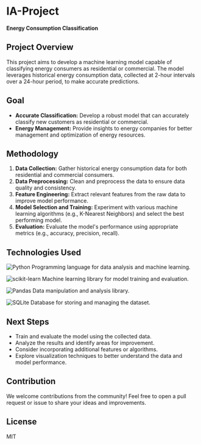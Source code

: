 # IA-Project

**Energy Consumption Classification**

## Project Overview

This project aims to develop a machine learning model capable of classifying energy consumers as residential or commercial. The model leverages historical energy consumption data, collected at 2-hour intervals over a 24-hour period, to make accurate predictions.

## Goal

* **Accurate Classification:** Develop a robust model that can accurately classify new customers as residential or commercial.
* **Energy Management:** Provide insights to energy companies for better management and optimization of energy resources.

## Methodology

1. **Data Collection:** Gather historical energy consumption data for both residential and commercial consumers.
2. **Data Preprocessing:** Clean and preprocess the data to ensure data quality and consistency.
3. **Feature Engineering:** Extract relevant features from the raw data to improve model performance.
4. **Model Selection and Training:** Experiment with various machine learning algorithms (e.g., K-Nearest Neighbors) and select the best performing model.
5. **Evaluation:** Evaluate the model's performance using appropriate metrics (e.g., accuracy, precision, recall).

## Technologies Used

![Python](https://img.shields.io/badge/python-3670A0?style=for-the-badge&logo=python&logoColor=ffdd54) Programming language for data analysis and machine learning.

![scikit-learn](https://img.shields.io/badge/scikit--learn-%23F7931E.svg?style=for-the-badge&logo=scikit-learn&logoColor=white) Machine learning library for model training and evaluation.

![Pandas](https://img.shields.io/badge/pandas-%23150458.svg?style=for-the-badge&logo=pandas&logoColor=white) Data manipulation and analysis library.

![SQLite](https://img.shields.io/badge/sqlite-%2307405e.svg?style=for-the-badge&logo=sqlite&logoColor=white) Database for storing and managing the dataset.


## Next Steps

* Train and evaluate the model using the collected data.
* Analyze the results and identify areas for improvement.
* Consider incorporating additional features or algorithms.
* Explore visualization techniques to better understand the data and model performance.

## Contribution

We welcome contributions from the community! Feel free to open a pull request or issue to share your ideas and improvements.

## License

MIT
